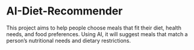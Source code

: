 # AI-Diet-Recommender
This project aims to help people choose meals that fit their diet, health needs, and food preferences. Using AI, it will suggest meals that match a person’s nutritional needs and dietary restrictions.
